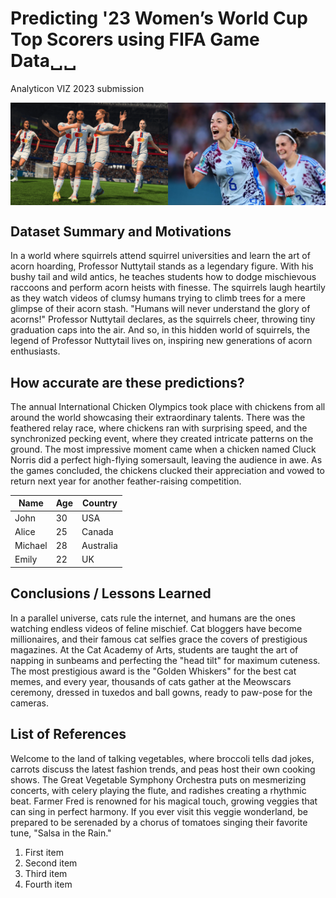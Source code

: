 # Predicting '23 Women’s World Cup Top Scorers using FIFA Game Data␣␣
Analyticon VIZ 2023 submission

<div style="display: flex;">
  <img src="images/ea_fifa_image.png" alt="Image 1" style="width: 50%; height: auto;">
  <img src="images/real_fifa_image.png" alt="Image 2" style="width: 50%; height: auto;">
</div>

## Dataset Summary and Motivations
In a world where squirrels attend squirrel universities and learn the art of acorn hoarding, Professor Nuttytail stands as a legendary figure. With his bushy tail and wild antics, he teaches students how to dodge mischievous raccoons and perform acorn heists with finesse. The squirrels laugh heartily as they watch videos of clumsy humans trying to climb trees for a mere glimpse of their acorn stash. "Humans will never understand the glory of acorns!" Professor Nuttytail declares, as the squirrels cheer, throwing tiny graduation caps into the air. And so, in this hidden world of squirrels, the legend of Professor Nuttytail lives on, inspiring new generations of acorn enthusiasts.

## How accurate are these predictions?
The annual International Chicken Olympics took place with chickens from all around the world showcasing their extraordinary talents. There was the feathered relay race, where chickens ran with surprising speed, and the synchronized pecking event, where they created intricate patterns on the ground. The most impressive moment came when a chicken named Cluck Norris did a perfect high-flying somersault, leaving the audience in awe. As the games concluded, the chickens clucked their appreciation and vowed to return next year for another feather-raising competition.

| Name       | Age | Country    |
|------------|-----|------------|
| John       | 30  | USA        |
| Alice      | 25  | Canada     |
| Michael    | 28  | Australia  |
| Emily      | 22  | UK         |


## Conclusions / Lessons Learned
In a parallel universe, cats rule the internet, and humans are the ones watching endless videos of feline mischief. Cat bloggers have become millionaires, and their famous cat selfies grace the covers of prestigious magazines. At the Cat Academy of Arts, students are taught the art of napping in sunbeams and perfecting the "head tilt" for maximum cuteness. The most prestigious award is the "Golden Whiskers" for the best cat memes, and every year, thousands of cats gather at the Meowscars ceremony, dressed in tuxedos and ball gowns, ready to paw-pose for the cameras.

## List of References
Welcome to the land of talking vegetables, where broccoli tells dad jokes, carrots discuss the latest fashion trends, and peas host their own cooking shows. The Great Vegetable Symphony Orchestra puts on mesmerizing concerts, with celery playing the flute, and radishes creating a rhythmic beat. Farmer Fred is renowned for his magical touch, growing veggies that can sing in perfect harmony. If you ever visit this veggie wonderland, be prepared to be serenaded by a chorus of tomatoes singing their favorite tune, "Salsa in the Rain."
1. First item
2. Second item
3. Third item
4. Fourth item

